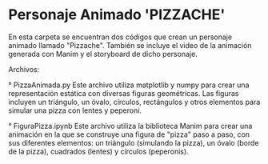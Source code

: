 # Personaje Animado 'PIZZACHE'

En esta carpeta se encuentran dos códigos que crean un personaje animado llamado "Pizzache". También se incluye el video de la animación generada con Manim y el storyboard de dicho personaje.

Archivos:

° PizzaAnimada.py
Este archivo utiliza matplotlib y numpy para crear una representación estática con diversas figuras geométricas. Las figuras incluyen un triángulo, un óvalo, círculos, rectángulos y otros elementos para simular una pizza con lentes y peperoni. 

° FiguraPizza.ipynb
Este archivo utiliza la biblioteca Manim para crear una animación en la que se construye una figura de "pizza" paso a paso, con sus diferentes elementos: un triángulo (simulando la pizza), un óvalo (borde de la pizza), cuadrados (lentes) y círculos (peperonis). 
